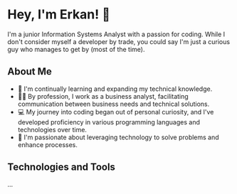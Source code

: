 # Hey, I'm Erkan! 👋

I'm a junior Information Systems Analyst with a passion for coding. While I don't consider myself a developer by trade, you could say I'm just a curious guy who manages to get by (most of the time).

## About Me

- 🌱 I'm continually learning and expanding my technical knowledge.
- 👨‍💼 By profession, I work as a business analyst, facilitating communication between business needs and technical solutions.
- 💻 My journey into coding began out of personal curiosity, and I've developed proficiency in various programming languages and technologies over time.
- 🚀 I'm passionate about leveraging technology to solve problems and enhance processes.

## Technologies and Tools

...
